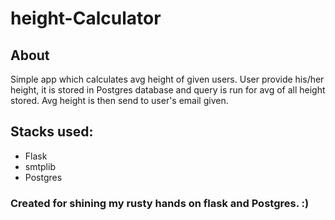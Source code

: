 # height-Calculator
## About
Simple app which calculates avg height of given users. User provide his/her height, it is stored in Postgres database and query is run for avg of all height stored. Avg height is then send to user's email given.
## Stacks used:
<ul>
<li>Flask</li>
<li>smtplib</li>
<li>Postgres</li>
</ul>

### Created for shining my rusty hands on flask and Postgres. :)
